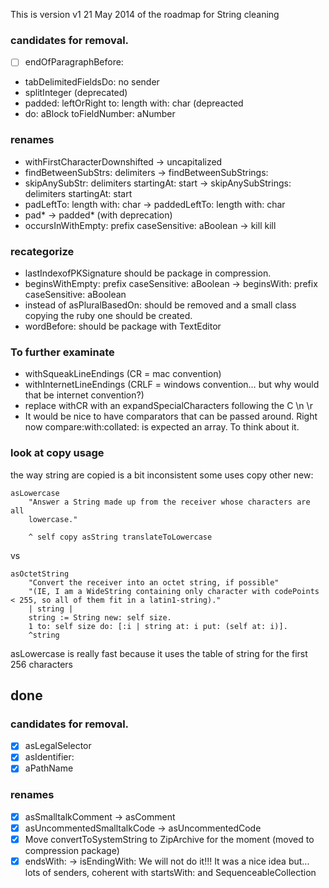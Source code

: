 This is version v1 21 May 2014 of the roadmap for String cleaning

### candidates for removal.
* [ ] endOfParagraphBefore:
* tabDelimitedFieldsDo: no sender
* splitInteger (deprecated)
* padded: leftOrRight to: length with: char (depreacted
* do: aBlock toFieldNumber: aNumber


### renames
 * withFirstCharacterDownshifted -> uncapitalized
 * findBetweenSubStrs: delimiters -> findBetweenSubStrings:
 * skipAnySubStr: delimiters startingAt: start -> skipAnySubStrings: delimiters startingAt: start 
 * padLeftTo: length with: char -> paddedLeftTo: length with: char 
 * pad* -> padded* (with deprecation)
 * occursInWithEmpty: prefix caseSensitive: aBoolean  -> kill kill
 

### recategorize

* lastIndexofPKSignature should be package in compression.
* beginsWithEmpty: prefix caseSensitive: aBoolean -> beginsWith: prefix caseSensitive: aBoolean
* instead of asPluralBasedOn: should be removed and a small class copying the ruby one should be created.
* wordBefore: should be package with TextEditor

### To further examinate

- withSqueakLineEndings (CR = mac convention)
- withInternetLineEndings (CRLF = windows convention… but why would that be internet convention?)
- replace withCR with an expandSpecialCharacters following the C \n \r
- It would be nice to have comparators that can be passed around. Right now compare:with:collated: is expected an array. To think about it.




### look at copy usage

the way string are copied is a bit inconsistent some uses copy other new:

	asLowercase
		"Answer a String made up from the receiver whose characters are all 
		lowercase."
	
		^ self copy asString translateToLowercase

vs

	asOctetString
		"Convert the receiver into an octet string, if possible"
		"(IE, I am a WideString containing only character with codePoints < 255, so all of them fit in a latin1-string)."
		| string |
		string := String new: self size.
		1 to: self size do: [:i | string at: i put: (self at: i)].
		^string


asLowercase is really fast because it uses the table of string for the first 256 characters



## done

### candidates for removal.

* [X] asLegalSelector
* [X] asIdentifier:
* [X] aPathName

### renames

* [X] asSmalltalkComment -> asComment
* [X] asUncommentedSmalltalkCode -> asUncommentedCode
* [X] Move convertToSystemString to ZipArchive for the moment (moved to compression package)
* [X] endsWith: -> isEndingWith: We will not do it!!! It was a nice idea but...  lots of senders, coherent with startsWith: and SequenceableCollection
